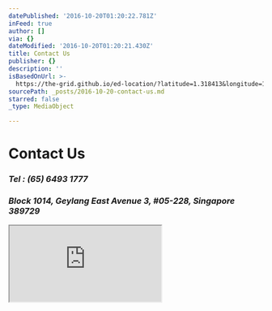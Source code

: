 ```yaml
---
datePublished: '2016-10-20T01:20:22.781Z'
inFeed: true
author: []
via: {}
dateModified: '2016-10-20T01:20:21.430Z'
title: Contact Us
publisher: {}
description: ''
isBasedOnUrl: >-
  https://the-grid.github.io/ed-location/?latitude=1.318413&longitude=103.890888&zoom=16&address=1014%20Geylang%20East%20Avenue%203%2C%20Geylang%2C%20Singapore%2C%20South%20East%2038%2C%20Singapore
sourcePath: _posts/2016-10-20-contact-us.md
starred: false
_type: MediaObject

---
```

# **Contact Us**

### _Tel : (65) 6493 1777_

### _Block 1014, Geylang East Avenue 3, \#05-228, Singapore 389729_

<iframe src="https://the-grid.github.io/ed-location/?latitude=1.318413&amp;longitude=103.890888&amp;zoom=16&amp;address=1014%20Geylang%20East%20Avenue%203%2C%20Geylang%2C%20Singapore%2C%20South%20East%2038%2C%20Singapore" style=""></iframe>